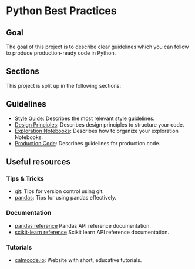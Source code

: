 # Python Best Practices

## Goal

The goal of this project is to describe clear guidelines which you can follow to produce production-ready code in Python.

## Sections

This project is split up in the following sections:

## Guidelines

- [Style Guide](style_guide.md): Describes the most relevant style guidelines.
- [Design Principles](design_priciples.md): Describes design principles to structure your code.
- [Exploration Notebooks](exploration_notebooks.md): Describes how to organize your exploration Notebooks.
- [Production Code](production_code.md): Describes guidelines for production code.

## Useful resources

### Tips & Tricks

- [git](git.md): Tips for version control using git.
- [pandas](pandas.md): Tips for using pandas effectively.

### Documentation

- [pandas reference](https://pandas.pydata.org/docs/reference/index.html#api) Pandas API reference documentation.
- [scikit-learn reference](https://scikit-learn.org/stable/modules/classes.html) Scikit learn API reference documentation.

### Tutorials

- [calmcode.io](https://www.calmcode.io): Website with short, educative tutorials.
